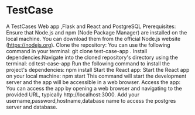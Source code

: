 # TestCase
A TestCases Web app ,Flask and React and PostgreSQL
Prerequisites: Ensure that Node.js and npm (Node Package Manager) are installed on the local machine. You can download them from the official Node.js website (https://nodejs.org). Clone the repository:  You can use the following command in your terminal:
git clone test-case-app . 
Install dependencies:Navigate into the cloned repository's directory using the terminal: 
cd test-case-app
 Run the following command to install the project's dependencies: 
 npm install Start the React app: 
 Start the React app on your local machine:
 npm start
This command will start the development server and the app will be accessible in a web browser. Access the app: You can access the app by opening a web browser and navigating to the provided URL, typically http://localhost:3000.
 Add your username,password,hostname,database name to access the postgres server and database.
